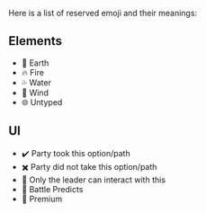 Here is a list of reserved emoji and their meanings:

## Elements
* 🌿 Earth
* 🔥 Fire
* 💦 Water
* 💨 Wind
* 🌐 Untyped

## UI
* ✔️ Party took this option/path
* ✖️ Party did not take this option/path
* 👑 Only the leader can interact with this
* 🔮 Battle Predicts
* 💎 Premium
